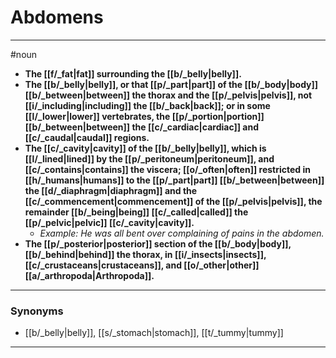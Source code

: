 # Abdomens
---
#noun
- **The [[f/_fat|fat]] surrounding the [[b/_belly|belly]].**
- **The [[b/_belly|belly]], or that [[p/_part|part]] of the [[b/_body|body]] [[b/_between|between]] the thorax and the [[p/_pelvis|pelvis]], not [[i/_including|including]] the [[b/_back|back]]; or in some [[l/_lower|lower]] vertebrates, the [[p/_portion|portion]] [[b/_between|between]] the [[c/_cardiac|cardiac]] and [[c/_caudal|caudal]] regions.**
- **The [[c/_cavity|cavity]] of the [[b/_belly|belly]], which is [[l/_lined|lined]] by the [[p/_peritoneum|peritoneum]], and [[c/_contains|contains]] the viscera; [[o/_often|often]] restricted in [[h/_humans|humans]] to the [[p/_part|part]] [[b/_between|between]] the [[d/_diaphragm|diaphragm]] and the [[c/_commencement|commencement]] of the [[p/_pelvis|pelvis]], the remainder [[b/_being|being]] [[c/_called|called]] the [[p/_pelvic|pelvic]] [[c/_cavity|cavity]].**
	- _Example: He was all bent over complaining of pains in the abdomen._
- **The [[p/_posterior|posterior]] section of the [[b/_body|body]], [[b/_behind|behind]] the thorax, in [[i/_insects|insects]], [[c/_crustaceans|crustaceans]], and [[o/_other|other]] [[a/_arthropoda|Arthropoda]].**
---
### Synonyms
- [[b/_belly|belly]], [[s/_stomach|stomach]], [[t/_tummy|tummy]]
---
